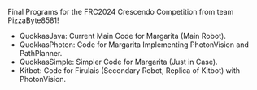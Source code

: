 Final Programs for the FRC2024 Crescendo Competition from team PizzaByte8581!

- QuokkasJava: Current Main Code for Margarita (Main Robot).
- QuokkasPhoton: Code for Margarita Implementing PhotonVision and PathPlanner.
- QuokkasSimple: Simpler Code for Margarita (Just in Case).
- Kitbot: Code for Firulais (Secondary Robot, Replica of Kitbot) with PhotonVision.
